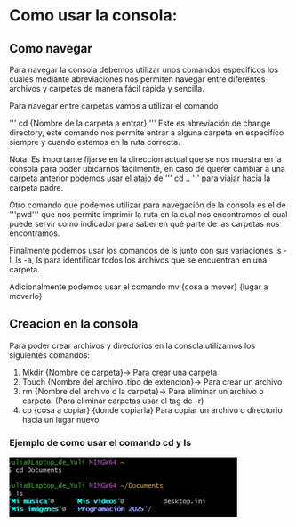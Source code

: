 # Como usar la consola:

## Como navegar

Para navegar la consola debemos utilizar unos comandos específicos los cuales mediante abreviaciones nos permiten navegar entre diferentes archivos y carpetas de manera fácil rápida y sencilla. 

Para navegar entre carpetas vamos a utilizar el comando

'''
cd {Nombre de la carpeta a entrar}
'''
Este es abreviación de  change directory, este comando nos permite entrar a alguna carpeta en específico siempre y cuando estemos en la ruta correcta. 

Nota: Es importante fijarse en la dirección actual que se nos muestra en la consola para poder ubicarnos fácilmente, en caso de querer cambiar a una carpeta anterior podemos usar el atajo de 
''' cd .. ''' para viajar hacia la carpeta padre.

Otro comando que podemos utilizar para navegación de la consola es el de '''pwd''' que nos permite imprimir la ruta en la cual nos encontramos el cual puede servir como indicador para saber en qué parte de las carpetas nos encontramos.

Finalmente podemos usar los comandos de ls junto con sus variaciones ls -l, ls -a, ls <path> para identificar todos los archivos que se encuentran en una carpeta.

Adicionalmente podemos usar el comando mv {cosa  a mover} {lugar a moverlo}

## Creacion en la consola

Para poder crear archivos y directorios en la consola utilizamos los siguientes comandos:

1. Mkdir {Nombre de carpeta}-> Para crear una carpeta 
2. Touch {Nombre del archivo .tipo de extencion}-> Para crear un archivo
3. rm {Nombre del archivo o la carpeta}-> Para eliminar un archivo o carpeta. (Para eliminar carpetas usar el tag de -r)
4. cp {cosa a copiar} {donde copiarla}  Para copiar un archivo o directorio hacia un lugar nuevo

### Ejemplo de como usar el comando cd y ls

![cd y ls](https://github.com/hacUPB/prog-2510-git-github-YulianaBastidas/blob/main/mi_proyecto/images/cd%20y%20ls.jpg)